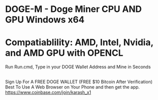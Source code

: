 # DOGE-M - Doge Miner CPU AND GPU Windows x64
# Compatiablility: AMD, Intel, Nvidia, and AMD GPU with OPENCL
Run Run.cmd, Type in your DOGE Wallet Address and Mine in Seconds<br /><br />

Sign Up For A FREE DOGE WALLET (FREE $10 Bitcoin After Verification) Best To Use A Web Browser on Your Phone and then get the app.<br />
https://www.coinbase.com/join/karash_x1
